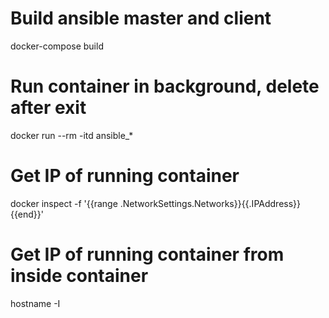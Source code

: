 # Build ansible master and client
docker-compose build

# Run container in background, delete after exit
docker run --rm -itd ansible_*

# Get IP of running container
docker inspect -f '{{range .NetworkSettings.Networks}}{{.IPAddress}}{{end}}' <container-id>

# Get IP of running container from inside container
hostname -I